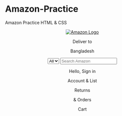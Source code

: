 # Amazon-Practice
Amazon Practice HTML &amp; CSS
<!DOCTYPE html>
<html lang="en">
<head>
    <meta charset="UTF-8">
    <meta name="viewport" content="width=device-width, initial-scale=1.0">
    <title>Amazon Style Navigation</title>
    <link rel="stylesheet" href="https://cdnjs.cloudflare.com/ajax/libs/font-awesome/6.7.2/css/all.min.css" integrity="sha512-Evv84Mr4kqVGRNSgIGL/F/aIDqQb7xQ2vcrdIwxfjThSH8CSR7PBEakCr51Ck+w+/U6swU2Im1vVX0SVk9ABhg==" crossorigin="anonymous" referrerpolicy="no-referrer" />
    <link rel="stylesheet" href="style.css">
</head>
<body>

<header class="navbar">
    <a href="#" class="nav-logo border">
        <img src="https://pngimg.com/uploads/amazon/amazon_PNG11.png" alt="Amazon Logo">
    </a>
    <div class="nav-adress border">
        <p class="add-first">Deliver to</p>
        <div class="add-icon">
<i class="fa-solid fa-location-dot"></i>
            <p class="add-second">Bangladesh</p>
        </div>
    </div>
<div class="nav-search">
    <select class="search-select">
        <option>All</option>
    </select>
    <input placeholder="Search Amazon" class="search-input">
    <div class="search-icon">
        <i class="fa-solid fa-magnifying-glass"></i>
    </div>
</div>
<div class="nav-signin  border">
    <p><span>Hello, Sign in</span></p>
    <p class="nav-second">Account & List</p>
</div>
<div class="nav-return border">
    <p><span>Returns</span></p>
    <p class="nav-second">& Orders</p>
</div>
<div class="nav-cart">
    <i class="fa-solid fa-cart-shopping"></i> Cart
</div>

</header>

</body>
</html>
